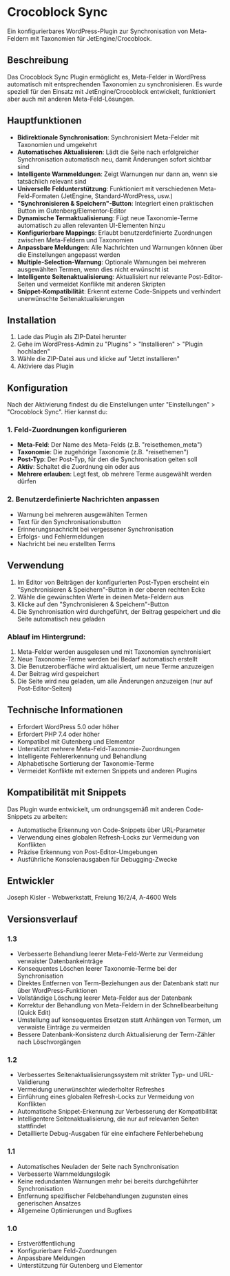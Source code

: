 # Crocoblock Sync

Ein konfigurierbares WordPress-Plugin zur Synchronisation von Meta-Feldern mit Taxonomien für JetEngine/Crocoblock.

## Beschreibung

Das Crocoblock Sync Plugin ermöglicht es, Meta-Felder in WordPress automatisch mit entsprechenden Taxonomien zu synchronisieren. Es wurde speziell für den Einsatz mit JetEngine/Crocoblock entwickelt, funktioniert aber auch mit anderen Meta-Feld-Lösungen.

## Hauptfunktionen

- **Bidirektionale Synchronisation**: Synchronisiert Meta-Felder mit Taxonomien und umgekehrt
- **Automatisches Aktualisieren**: Lädt die Seite nach erfolgreicher Synchronisation automatisch neu, damit Änderungen sofort sichtbar sind
- **Intelligente Warnmeldungen**: Zeigt Warnungen nur dann an, wenn sie tatsächlich relevant sind
- **Universelle Feldunterstützung**: Funktioniert mit verschiedenen Meta-Feld-Formaten (JetEngine, Standard-WordPress, usw.)
- **"Synchronisieren & Speichern"-Button**: Integriert einen praktischen Button im Gutenberg/Elementor-Editor
- **Dynamische Termaktualisierung**: Fügt neue Taxonomie-Terme automatisch zu allen relevanten UI-Elementen hinzu
- **Konfigurierbare Mappings**: Erlaubt benutzerdefinierte Zuordnungen zwischen Meta-Feldern und Taxonomien
- **Anpassbare Meldungen**: Alle Nachrichten und Warnungen können über die Einstellungen angepasst werden
- **Multiple-Selection-Warnung**: Optionale Warnungen bei mehreren ausgewählten Termen, wenn dies nicht erwünscht ist
- **Intelligente Seitenaktualisierung**: Aktualisiert nur relevante Post-Editor-Seiten und vermeidet Konflikte mit anderen Skripten
- **Snippet-Kompatibilität**: Erkennt externe Code-Snippets und verhindert unerwünschte Seitenaktualisierungen

## Installation

1. Lade das Plugin als ZIP-Datei herunter
2. Gehe im WordPress-Admin zu "Plugins" > "Installieren" > "Plugin hochladen"
3. Wähle die ZIP-Datei aus und klicke auf "Jetzt installieren"
4. Aktiviere das Plugin

## Konfiguration

Nach der Aktivierung findest du die Einstellungen unter "Einstellungen" > "Crocoblock Sync". Hier kannst du:

### 1. Feld-Zuordnungen konfigurieren

- **Meta-Feld**: Der Name des Meta-Felds (z.B. "reisethemen_meta")
- **Taxonomie**: Die zugehörige Taxonomie (z.B. "reisethemen")
- **Post-Typ**: Der Post-Typ, für den die Synchronisation gelten soll
- **Aktiv**: Schaltet die Zuordnung ein oder aus
- **Mehrere erlauben**: Legt fest, ob mehrere Terme ausgewählt werden dürfen

### 2. Benutzerdefinierte Nachrichten anpassen

- Warnung bei mehreren ausgewählten Termen
- Text für den Synchronisationsbutton
- Erinnerungsnachricht bei vergessener Synchronisation
- Erfolgs- und Fehlermeldungen
- Nachricht bei neu erstellten Terms

## Verwendung

1. Im Editor von Beiträgen der konfigurierten Post-Typen erscheint ein "Synchronisieren & Speichern"-Button in der oberen rechten Ecke
2. Wähle die gewünschten Werte in deinen Meta-Feldern aus
3. Klicke auf den "Synchronisieren & Speichern"-Button
4. Die Synchronisation wird durchgeführt, der Beitrag gespeichert und die Seite automatisch neu geladen

### Ablauf im Hintergrund:

1. Meta-Felder werden ausgelesen und mit Taxonomien synchronisiert
2. Neue Taxonomie-Terme werden bei Bedarf automatisch erstellt
3. Die Benutzeroberfläche wird aktualisiert, um neue Terme anzuzeigen
4. Der Beitrag wird gespeichert
5. Die Seite wird neu geladen, um alle Änderungen anzuzeigen (nur auf Post-Editor-Seiten)

## Technische Informationen

- Erfordert WordPress 5.0 oder höher
- Erfordert PHP 7.4 oder höher
- Kompatibel mit Gutenberg und Elementor
- Unterstützt mehrere Meta-Feld-Taxonomie-Zuordnungen
- Intelligente Fehlererkennung und Behandlung
- Alphabetische Sortierung der Taxonomie-Terme
- Vermeidet Konflikte mit externen Snippets und anderen Plugins

## Kompatibilität mit Snippets

Das Plugin wurde entwickelt, um ordnungsgemäß mit anderen Code-Snippets zu arbeiten:

- Automatische Erkennung von Code-Snippets über URL-Parameter
- Verwendung eines globalen Refresh-Locks zur Vermeidung von Konflikten
- Präzise Erkennung von Post-Editor-Umgebungen
- Ausführliche Konsolenausgaben für Debugging-Zwecke

## Entwickler

Joseph Kisler - Webwerkstatt, Freiung 16/2/4, A-4600 Wels

## Versionsverlauf

### 1.3
- Verbesserte Behandlung leerer Meta-Feld-Werte zur Vermeidung verwaister Datenbankeinträge
- Konsequentes Löschen leerer Taxonomie-Terme bei der Synchronisation
- Direktes Entfernen von Term-Beziehungen aus der Datenbank statt nur über WordPress-Funktionen
- Vollständige Löschung leerer Meta-Felder aus der Datenbank
- Korrektur der Behandlung von Meta-Feldern in der Schnellbearbeitung (Quick Edit)
- Umstellung auf konsequentes Ersetzen statt Anhängen von Termen, um verwaiste Einträge zu vermeiden
- Bessere Datenbank-Konsistenz durch Aktualisierung der Term-Zähler nach Löschvorgängen

### 1.2
- Verbessertes Seitenaktualisierungssystem mit strikter Typ- und URL-Validierung
- Vermeidung unerwünschter wiederholter Refreshes
- Einführung eines globalen Refresh-Locks zur Vermeidung von Konflikten
- Automatische Snippet-Erkennung zur Verbesserung der Kompatibilität
- Intelligentere Seitenaktualisierung, die nur auf relevanten Seiten stattfindet
- Detaillierte Debug-Ausgaben für eine einfachere Fehlerbehebung

### 1.1
- Automatisches Neuladen der Seite nach Synchronisation
- Verbesserte Warnmeldungslogik
- Keine redundanten Warnungen mehr bei bereits durchgeführter Synchronisation
- Entfernung spezifischer Feldbehandlungen zugunsten eines generischen Ansatzes
- Allgemeine Optimierungen und Bugfixes

### 1.0
- Erstveröffentlichung
- Konfigurierbare Feld-Zuordnungen
- Anpassbare Meldungen
- Unterstützung für Gutenberg und Elementor